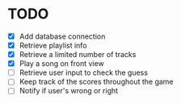 # TODO

- [x] Add database connection
- [x] Retrieve playlist info
- [x] Retrieve a limited number of tracks
- [x] Play a song on front view
- [ ] Retrieve user input to check the guess
- [ ] Keep track of the scores throughout the game
- [ ] Notify if user's wrong or right